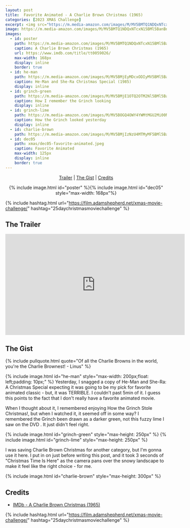 ```yaml
---
layout: post
title:  Favorite Animated - A Charlie Brown Christmas (1965)
categories: [2023 XMAS Challenge]
excerpt: <img src="https://m.media-amazon.com/images/M/MV5BMTQ1NDQxNTcxN15BMl5BanBnXkFtZTgwNzY1Njc1MzE@._V1_FMjpg_UX351_.jpg" width="125px"/>
image: https://m.media-amazon.com/images/M/MV5BMTQ1NDQxNTcxN15BMl5BanBnXkFtZTgwNzY1Njc1MzE@._V1_FMjpg_UX351_.jpg
images:
  - id: poster
    path: https://m.media-amazon.com/images/M/MV5BMTQ1NDQxNTcxN15BMl5BanBnXkFtZTgwNzY1Njc1MzE@._V1_FMjpg_UX351_.jpg
    caption: A Charlie Brown Christmas (1965)
    url: https://www.imdb.com/title/tt0059026/
    max-width: 168px
    display: inline
    border: true
  - id: he-man
    path: https://m.media-amazon.com/images/M/MV5BMjEyMDcxODIyMV5BMl5BanBnXkFtZTcwOTkxODMzMQ@@._V1_FMjpg_UX376_.jpg
    caption: He-Man and She-Ra Christmas Special (1985)
    display: inline
  - id: grinch-green
    path: https://m.media-amazon.com/images/M/MV5BMjE1OTQ2OTM2Nl5BMl5BanBnXkFtZTcwMzA4MjAyMg@@._V1_FMjpg_UX480_.jpg
    caption: How I remember the Grinch looking
    display: inline
  - id: grinch-lime
    path: https://m.media-amazon.com/images/M/MV5BOGQ4OWY4YWMtMGU2Mi00N2RhLTkxOTQtMTgyOGQzZmU2ZDYwXkEyXkFqcGdeQXVyMTIwODk1NTQ@._V1_FMjpg_UX1488_.jpg
    caption: How the Grinch looked yesterday
    display: inline
  - id: charlie-brown
    path: https://m.media-amazon.com/images/M/MV5BMjIzNzU4MTMyMF5BMl5BanBnXkFtZTcwMzYxMzcxNA@@._V1_FMjpg_UX640_.jpg
  - id: dec05
    path: xmas/dec05-favorite-animated.jpeg
    caption: Favorite Animated
    max-width: 125px
    display: inline
    border: true
---
```


<div style="text-align: center">
  <p><a href="#the-trailer">Trailer</a> | <a href="#the-gist">The Gist</a> | <a href="#credits">Credits</a></p>
  <p>{% include image.html id="poster" %}{% include image.html id="dec05" style="max-width: 168px"%}</p>
</div>

{% include hashtag.html url="https://film.adamshepherd.net/xmas-movie-challenge/" hashtag="25daychristmasmoviechallenge" %}

## The Trailer 

<div style="text-align: center">
  <iframe width="560" height="315" src="https://www.youtube.com/embed/Rce3h1nmPs0?si=YlXjfFmWYbEdMpid" title="YouTube video player" frameborder="0" allow="accelerometer; autoplay; clipboard-write; encrypted-media; gyroscope; picture-in-picture; web-share" allowfullscreen></iframe>  
</div>

## The Gist

{% include pullquote.html quote="Of all the Charlie Browns in the world, you're the Charlie Brownest! - Linus" %}

  {% include image.html id="he-man" style="max-width: 200px;float: left;padding: 10px;" %} 
  Yesterday, I snagged a copy of He-Man and She-Ra: A Christmas Special expecting it was going to be my pick for favorite animated classic - but, it was TERRIBLE. I couldn't past 5min of it. I guess this points to the fact that I don't really have a favorite animated movie. 

  When I thought about it, I remembered enjoying How the Grinch Stole Christmas!, but when I watched it, it seemed off in some way? I remembered the Grinch been drawn as a darker green, not this fuzzy lime I saw on the DVD . It just didn't feel right.

<div style="clear: both">
  {% include image.html id="grinch-green" style="max-height: 250px" %}
  {% include image.html id="grinch-lime" style="max-height: 250px" %}
</div>

  I was saving Charlie Brown Christmas for another category, but I'm gonna use it here. I put in on just before writing this post, and it took 3 seconds of "Christmas Time Is Here" as the camera pans over the snowy landscape to make it feel like the right choice - for me. 
  
  {% include image.html id="charlie-brown" style="max-height: 300px" %}


## Credits

* [IMDb - A Charlie Brown Christmas (1965)](https://www.imdb.com/title/tt0059026/)


{% include hashtag.html url="https://film.adamshepherd.net/xmas-movie-challenge/" hashtag="25daychristmasmoviechallenge" %}

<p>&nbsp;</p>
